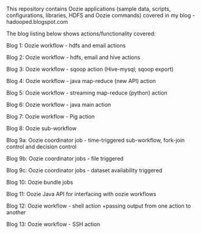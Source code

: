 This repository contains Oozie applications (sample data, scripts, configurations, libraries, 
HDFS and Oozie commands) covered in my blog -
hadooped.blogspot.com

The blog listing below shows actions/functionality covered:

Blog 1: Oozie workflow - hdfs and email actions

Blog 2: Oozie workflow - hdfs, email and hive actions

Blog 3: Oozie workflow - sqoop action (Hive-mysql; sqoop export)

Blog 4: Oozie workflow - java map-reduce (new API) action

Blog 5: Oozie workflow - streaming map-reduce (python) action 

Blog 6: Oozie workflow - java main action

Blog 7: Oozie workflow - Pig action

Blog 8: Oozie sub-workflow

Blog 9a: Oozie coordinator job - time-triggered sub-workflow, fork-join control and decision control

Blog 9b: Oozie coordinator jobs - file triggered 

Blog 9c: Oozie coordinator jobs - dataset availability triggered

Blog 10: Oozie bundle jobs

Blog 11: Oozie Java API for interfacing with oozie workflows

Blog 12: Oozie workflow - shell action +passing output from one action to another

Blog 13: Oozie workflow - SSH action



